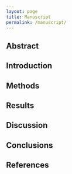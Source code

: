 ```yaml
---
layout: page
title: Manuscript
permalink: /manuscript/
---
```


## Abstract


## Introduction


## Methods


## Results


## Discussion


## Conclusions


## References

